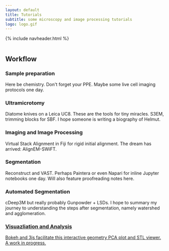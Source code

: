 ```yaml
---
layout: default
title: Tutorials
subtitle: some microscopy and image processing tutorials
logo: logo.gif
---
```

{% include navheader.html %}

<div class="wrapper" style="align-content: center;">
  <h2>Workflow</h2>
      <div class="feature">        
        <div class="feature__item">
          <h3 class="section__title">Sample preparation</h3>
          <p >Here be chemistry. Don't forget your PPE. Maybe some live cell imaging protocols one day. <!-- Aldehyde fixation. Staining with osmium tetroxide, uranyl acetate, Walton's lead aspartate, sodium cacodylate. Solvent dehydration. For structural imaging, epoxy resins to consider: Spurrs, Eponate, Durcupan. Alternatively, AFS for conjugate array tomography or immunogold using acrylic resins. --> </p>
        </div>
        <div class="feature__item">
          <h3 class="section__title">Ultramicrotomy</h3>
          <p>Diatome knives on a Leica UC8. These are the tools for tiny miracles. S3EM, trimming blocks for SBF. I hope someone is writing a biography of Helmut. </p>
        </div>
        <div class="feature__item">
          <h3 class="section__title">Imaging and Image Processing</h3>
          <p>Virtual Stack Alignment in Fiji for rigid initial alignment. The dream has arrived: AlignEM-SWiFT. </p>
        </div>
        <div class="feature__item">
          <h3 class="section__title">Segmentation</h3>
          <p>Reconstruct and VAST. Perhaps Paintera or even Napari for inline Jupyter notebooks one day. Will also feature proofreading notes here. </p>
        </div>
        <div class="feature__item">
          <h3 class="section__title">Automated Segmentation</h3>
          <p>cDeep3M but really probably Gunpowder + LSDs. I hope to summary my journey to understanding the steps after segmentation, namely watershed and agglomeration. </p>
        </div>
        <div class="feature__item"><a href="#">
          <h3 class="section__title">Visuazliation and Analysis</h3>
          <p>Bokeh and 3js facilitate this interactive geometry PCA plot and STL viewer.  A work in progress.</p>
        </a>
      </div>
</div>

<div style="height:100px;"></div>
